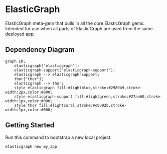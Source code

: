 # ElasticGraph

ElasticGraph meta-gem that pulls in all the core ElasticGraph gems. Intended for use when all
parts of ElasticGraph are used from the same deployed app.

## Dependency Diagram

```mermaid
graph LR;
    elasticgraph["elasticgraph"];
    elasticgraph-support["elasticgraph-support"];
    elasticgraph --> elasticgraph-support;
    thor["thor"];
    elasticgraph --> thor;
    style elasticgraph fill:#lightblue,stroke:#2980b9,stroke-width:2px,color:#000;
    style elasticgraph-support fill:#lightgreen,stroke:#27ae60,stroke-width:1px,color:#000;
    style thor fill:#lightcoral,stroke:#c0392b,stroke-width:1px,color:#000;
```

## Getting Started

Run this command to bootstrap a new local project:

```bash
elasticgraph new my_app
```
